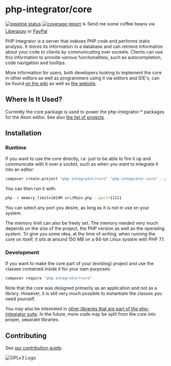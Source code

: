 # php-integrator/core
[![pipeline status](https://gitlab.com/php-integrator/core/badges/development/pipeline.svg)](https://gitlab.com/php-integrator/core/commits/development) [![coverage report](https://gitlab.com/php-integrator/core/badges/development/coverage.svg)](https://gitlab.com/php-integrator/core/commits/development) :coffee: Send me some coffee beans via [Liberapay](https://liberapay.com/Gert-dev/donate) or [PayPal](https://www.paypal.com/cgi-bin/webscr?cmd=_s-xclick&hosted_button_id=YKTNLZCRHMRTJ)

PHP Integrator is a server that indexes PHP code and performs static analysis. It stores its information in a database and can retrieve information about your code to clients by communicating over sockets. Clients can use this information to provide various functionalities, such as autocompletion, code navigation and tooltips.

More information for users, both developers looking to implement the core in other editors as well as programmers using it via editors and IDE's, can be found [on the wiki](https://gitlab.com/php-integrator/core/wikis/home) as well as [the website](https://php-integrator.github.io/).

## Where Is It Used?
Currently the core package is used to power the php-integrator-* packages for the Atom editor. See also
[the list of projects](https://github.com/php-integrator).

## Installation
### Runtime
If you want to use the core directly, i.e. just to be able to fire it up and communicate with it over a socket, such as when you want to integrate it into an editor:

```sh
composer create-project "php-integrator/core" "php-integrator-core" --prefer-dist --no-dev
```

You can then run it with:

```sh
php -d memory_limit=1024M src/Main.php --port=11111
```

You can select any port you desire, as long as it is not in use on your system.

The memory limit can also be freely set. The memory needed very much depends on the size of the project, the PHP version as well as the operating system. To give you some idea, at the time of writing, when running the core on itself, it sits at around 150 MB on a 64-bit Linux system with PHP 7.1.

### Development
If you want to make the core part of your (existing) project and use the classes contained inside it for your own purposes:

```sh
composer require "php-integrator/core"
```

Note that the core was designed primarily as an application and not as a library. However, it is still very much possible to instantiate the classes you need yourself.

You may also be interested in [other libraries that are part of the php-integrator suite](https://gitlab.com/php-integrator). In the future, more code may be split from the core into proper, separate libraries.

## Contributing
See [our contribution guide](https://gitlab.com/php-integrator/core/blob/development/CONTRIBUTING.md).

![GPLv3 Logo](https://gitlab.com/php-integrator/core/raw/793c93b0f69a5f4ba183f1dfff79f0c68d9bd010/resources/images/gpl_v3.png)
